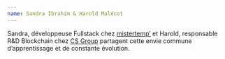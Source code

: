 ```yaml
---
name: Sandra Ibrahim & Harold Malécot
---
```


Sandra, développeuse Fullstack chez [mistertemp’](https://www.mistertemp.com/) et Harold, responsable R&D Blockchain chez [CS Group](https://www.csgroup.eu/fr/) partagent cette envie commune d’apprentissage et de constante évolution.

